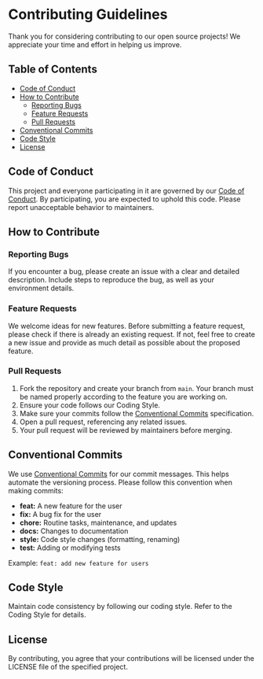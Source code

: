 # Contributing Guidelines

Thank you for considering contributing to our open source projects! We appreciate your time and effort in helping us improve.

## Table of Contents

- [Code of Conduct](#code-of-conduct)
- [How to Contribute](#how-to-contribute)
  - [Reporting Bugs](#reporting-bugs)
  - [Feature Requests](#feature-requests)
  - [Pull Requests](#pull-requests)
- [Conventional Commits](#conventional-commits)
- [Code Style](#code-style)
- [License](#license)

## Code of Conduct

This project and everyone participating in it are governed by our [Code of Conduct](CODE_OF_CONDUCT.md). By participating, you are expected to uphold this code. Please report unacceptable behavior to maintainers.

## How to Contribute

### Reporting Bugs

If you encounter a bug, please create an issue with a clear and detailed description. Include steps to reproduce the bug, as well as your environment details.

### Feature Requests

We welcome ideas for new features. Before submitting a feature request, please check if there is already an existing request. If not, feel free to create a new issue and provide as much detail as possible about the proposed feature.

### Pull Requests

1. Fork the repository and create your branch from `main`. Your branch must be named properly according to the feature you are working on.
2. Ensure your code follows our Coding Style.
3. Make sure your commits follow the [Conventional Commits](#conventional-commits) specification.
4. Open a pull request, referencing any related issues.
5. Your pull request will be reviewed by maintainers before merging.

## Conventional Commits

We use [Conventional Commits](https://www.conventionalcommits.org/en/v1.0.0/) for our commit messages. This helps automate the versioning process. Please follow this convention when making commits:

- **feat:** A new feature for the user
- **fix:** A bug fix for the user
- **chore:** Routine tasks, maintenance, and updates
- **docs:** Changes to documentation
- **style:** Code style changes (formatting, renaming)
- **test:** Adding or modifying tests

Example: `feat: add new feature for users`

## Code Style

Maintain code consistency by following our coding style. Refer to the Coding Style for details.

## License

By contributing, you agree that your contributions will be licensed under the LICENSE file of the specified project.
